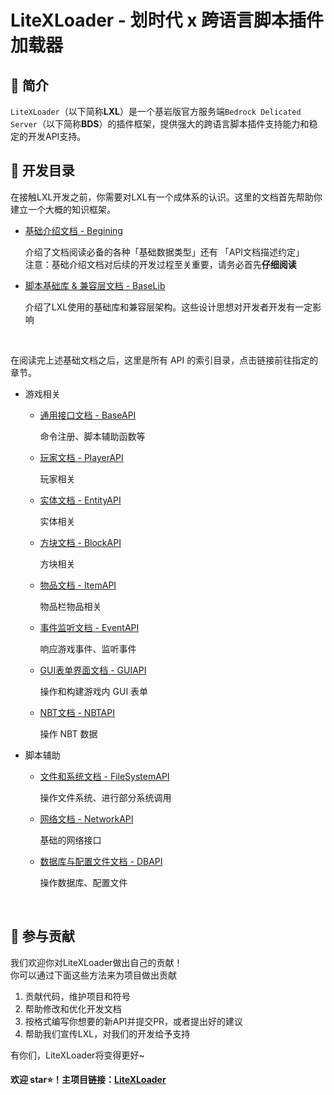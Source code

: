 # LiteXLoader - 划时代 x 跨语言脚本插件加载器

## 🎨 简介
`LiteXLoader`（以下简称**LXL**）是一个基岩版官方服务端`Bedrock Delicated Server`（以下简称**BDS**）的插件框架，提供强大的跨语言脚本插件支持能力和稳定的开发API支持。  

## 📕 开发目录

在接触LXL开发之前，你需要对LXL有一个成体系的认识。这里的文档首先帮助你建立一个大概的知识框架。

- [基础介绍文档 - Begining](Begining.md)

  介绍了文档阅读必备的各种「基础数据类型」还有 「API文档描述约定」   
  注意：基础介绍文档对后续的开发过程至关重要，请务必首先**仔细阅读**  

- [脚本基础库 & 兼容层文档 - BaseLib](BaseLib.md)

  介绍了LXL使用的基础库和兼容层架构。这些设计思想对开发者开发有一定影响

<br>

在阅读完上述基础文档之后，这里是所有 API 的索引目录，点击链接前往指定的章节。

- 游戏相关

  - [通用接口文档 - BaseAPI](BaseApi.md)

    命令注册、脚本辅助函数等

  - [玩家文档 - PlayerAPI](PlayerApi.md)

    玩家相关

  - [实体文档 - EntityAPI](EntityApi.md)

    实体相关

  - [方块文档 - BlockAPI](BlockApi.md)

    方块相关

  - [物品文档 - ItemAPI](ItemApi.md)

    物品栏物品相关

  - [事件监听文档 - EventAPI](EventApi.md)

    响应游戏事件、监听事件

  - [GUI表单界面文档 - GUIAPI](GUIApi.md)

    操作和构建游戏内 GUI 表单

  - [NBT文档 - NBTAPI](NBTApi.md)

    操作 NBT 数据

- 脚本辅助

  - [文件和系统文档 - FileSystemAPI](FileSystemApi.md)

    操作文件系统、进行部分系统调用

  - [网络文档 - NetworkAPI](NetworkApi.md)

    基础的网络接口

  - [数据库与配置文件文档 - DBAPI](DBApi.md)

    操作数据库、配置文件

<br>

## 🎁 参与贡献

我们欢迎你对LiteXLoader做出自己的贡献！  
你可以通过下面这些方法来为项目做出贡献

1. 贡献代码，维护项目和符号
2. 帮助修改和优化开发文档
3. 按格式编写你想要的新API并提交PR，或者提出好的建议
4. 帮助我们宣传LXL，对我们的开发给予支持

有你们，LiteXLoader将变得更好~

#### 欢迎 star⭐！主项目链接：[LiteXLoader](https://github.com/LiteLDev/LiteXLoader)